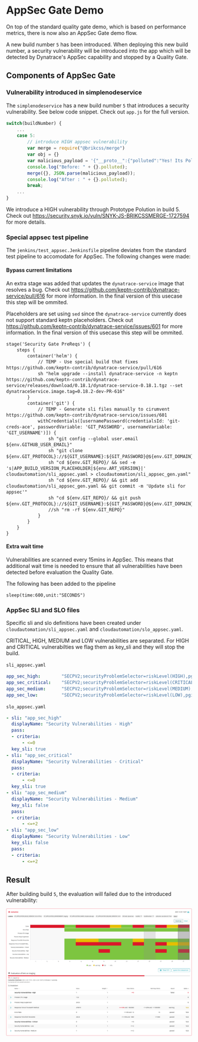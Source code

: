 # AppSec Gate Demo
On top of the standard quality gate demo, which is based on performance metrics, there is now also an AppSec Gate demo flow.

A new build number `5` has been introduced.
When deploying this new build number, a security vulnerability will be introduced into the app which will be detected by Dynatrace's AppSec capability and stopped by a Quality Gate. 

## Components of AppSec Gate

### Vulnerability introduced in simplenodeservice

The `simplenodeservice` has a new build number `5` that introduces a security vulnerability.
See below code snippet. Check out `app.js` for the full version.

```javascript
switch(buildNumber) {
    ...
    case 5:
        // introduce HIGH appsec vulnerability
        var merge = require("@brikcss/merge")
        var obj = {}
        var malicious_payload = '{"__proto__":{"polluted":"Yes! Its Polluted"}}';
        console.log("Before: " + {}.polluted);
        merge({}, JSON.parse(malicious_payload));
        console.log("After : " + {}.polluted);
        break;
    ...
}
```

We introduce a HIGH vulnerability through Prototype Polution in build 5.
Check out https://security.snyk.io/vuln/SNYK-JS-BRIKCSSMERGE-1727594 for more details.

### Special appsec test pipeline
The `jenkins/test_appsec.Jenkinsfile` pipeline deviates from the standard test pipeline to accomodate for AppSec. The following changes were made:

#### Bypass current limitations

An extra stage was added that updates the `dynatrace-service` image that resolves a bug. Check out https://github.com/keptn-contrib/dynatrace-service/pull/616 for more information. In the final version of this usecase this step will be ommited.

Placeholders are set using `sed` since the `dynatrace-service` currently does not support standard keptn placeholders. Check out https://github.com/keptn-contrib/dynatrace-service/issues/601 for more information. In the final version of this usecase this step will be ommited.

```
stage('Security Gate PreReqs') {
    steps {
        container('helm') {
            // TEMP - Use special build that fixes https://github.com/keptn-contrib/dynatrace-service/pull/616
            sh "helm upgrade --install dynatrace-service -n keptn https://github.com/keptn-contrib/dynatrace-service/releases/download/0.18.1/dynatrace-service-0.18.1.tgz --set dynatraceService.image.tag=0.18.2-dev-PR-616"
        }
        container('git') {
            // TEMP - Generate sli files manually to cirumvent https://github.com/keptn-contrib/dynatrace-service/issues/601
            withCredentials([usernamePassword(credentialsId: 'git-creds-ace', passwordVariable: 'GIT_PASSWORD', usernameVariable: 'GIT_USERNAME')]) {
                sh "git config --global user.email ${env.GITHUB_USER_EMAIL}"
                sh "git clone ${env.GIT_PROTOCOL}://${GIT_USERNAME}:${GIT_PASSWORD}@${env.GIT_DOMAIN}/${env.GITHUB_ORGANIZATION}/${env.GIT_REPO}"
                sh "cd ${env.GIT_REPO}/ && sed -e 's|APP_BUILD_VERSION_PLACEHOLDER|${env.ART_VERSION}|' cloudautomation/sli_appsec.yaml > cloudautomation/sli_appsec_gen.yaml"
                sh "cd ${env.GIT_REPO}/ && git add cloudautomation/sli_appsec_gen.yaml && git commit -m 'Update sli for appsec'"
                sh "cd ${env.GIT_REPO}/ && git push ${env.GIT_PROTOCOL}://${GIT_USERNAME}:${GIT_PASSWORD}@${env.GIT_DOMAIN}/${env.GITHUB_ORGANIZATION}/${env.GIT_REPO}"
                //sh "rm -rf ${env.GIT_REPO}"
            }
        }
    }
}    
```

#### Extra wait time
Vulnerabilities are scanned every 15mins in AppSec. This means that additional wait time is needed to ensure that all vulnerabilities have been detected before evaluation the Quality Gate.

The following has been added to the pipeline
```
sleep(time:600,unit:"SECONDS")
```

### AppSec SLI and SLO files

Specific sli and slo definitions have been created under `cloudautomation/sli_appsec.yaml` and `cloudautomation/slo_appsec.yaml`.

CRITICAL, HIGH, MEDIUM and LOW vulnerabilities are separated. For HIGH and CRITICAL vulnerabilties we flag them as key_sli and they will stop the build.

`sli_appsec.yaml`
```yaml
app_sec_high:        "SECPV2;securityProblemSelector=riskLevel(HIGH),pgiTags([Environment]DT_APPLICATION_BUILD_VERSION:APP_BUILD_VERSION_PLACEHOLDER)"
app_sec_critical:    "SECPV2;securityProblemSelector=riskLevel(CRITICAL),pgiTags([Environment]DT_APPLICATION_BUILD_VERSION:APP_BUILD_VERSION_PLACEHOLDER)"
app_sec_medium:      "SECPV2;securityProblemSelector=riskLevel(MEDIUM),pgiTags([Environment]DT_APPLICATION_BUILD_VERSION:APP_BUILD_VERSION_PLACEHOLDER)"
app_sec_low:         "SECPV2;securityProblemSelector=riskLevel(LOW),pgiTags([Environment]DT_APPLICATION_BUILD_VERSION:APP_BUILD_VERSION_PLACEHOLDER)"
```

`slo_appsec.yaml`
```yaml
- sli: "app_sec_high"
  displayName: "Security Vulnerabilities - High"
  pass:
  - criteria:
      - <=0
  key_sli: true
- sli: "app_sec_critical"
  displayName: "Security Vulnerabilities - Critical"
  pass:
  - criteria:
      - <=0
  key_sli: true
- sli: "app_sec_medium"
  displayName: "Security Vulnerabilities - Medium"
  key_sli: false
  pass:
  - criteria:
      - <=+2
- sli: "app_sec_low"
  displayName: "Security Vulnerabilities - Low"
  key_sli: false
  pass:
  - criteria:
      - <=+2
```

## Result
After building build `5`, the evaluation will failed due to the introduced vulnerability:

![Vulnerability Stopped](assets/jenkins_ace-demo-appsec_qualitygate.png)